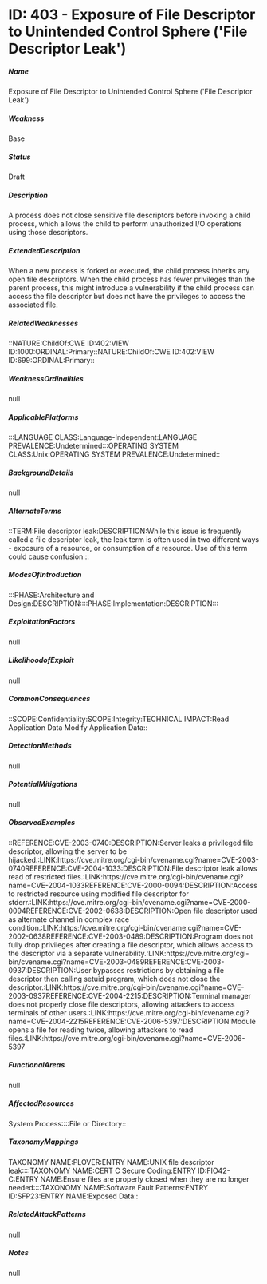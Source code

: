 # ID: 403 - Exposure of File Descriptor to Unintended Control Sphere ('File Descriptor Leak')
<h5>Name</h5>Exposure of File Descriptor to Unintended Control Sphere ('File Descriptor Leak')
<h5>Weakness</h5>Base
<h5>Status</h5>Draft
<h5>Description</h5>A process does not close sensitive file descriptors before invoking a child process, which allows the child to perform unauthorized I/O operations using those descriptors.
<h5>ExtendedDescription</h5>When a new process is forked or executed, the child process inherits any open file descriptors. When the child process has fewer privileges than the parent process, this might introduce a vulnerability if the child process can access the file descriptor but does not have the privileges to access the associated file.
<h5>RelatedWeaknesses</h5>::NATURE:ChildOf:CWE ID:402:VIEW ID:1000:ORDINAL:Primary::NATURE:ChildOf:CWE ID:402:VIEW ID:699:ORDINAL:Primary::
<h5>WeaknessOrdinalities</h5>null
<h5>ApplicablePlatforms</h5>:::LANGUAGE CLASS:Language-Independent:LANGUAGE PREVALENCE:Undetermined:::OPERATING SYSTEM CLASS:Unix:OPERATING SYSTEM PREVALENCE:Undetermined::
<h5>BackgroundDetails</h5>null
<h5>AlternateTerms</h5>::TERM:File descriptor leak:DESCRIPTION:While this issue is frequently called a file descriptor leak, the leak term is often used in two different ways - exposure of a resource, or consumption of a resource. Use of this term could cause confusion.::
<h5>ModesOfIntroduction</h5>:::PHASE:Architecture and Design:DESCRIPTION::::PHASE:Implementation:DESCRIPTION:::
<h5>ExploitationFactors</h5>null
<h5>LikelihoodofExploit</h5>null
<h5>CommonConsequences</h5>::SCOPE:Confidentiality:SCOPE:Integrity:TECHNICAL IMPACT:Read Application Data Modify Application Data::
<h5>DetectionMethods</h5>null
<h5>PotentialMitigations</h5>null
<h5>ObservedExamples</h5>::REFERENCE:CVE-2003-0740:DESCRIPTION:Server leaks a privileged file descriptor, allowing the server to be hijacked.:LINK:https://cve.mitre.org/cgi-bin/cvename.cgi?name=CVE-2003-0740REFERENCE:CVE-2004-1033:DESCRIPTION:File descriptor leak allows read of restricted files.:LINK:https://cve.mitre.org/cgi-bin/cvename.cgi?name=CVE-2004-1033REFERENCE:CVE-2000-0094:DESCRIPTION:Access to restricted resource using modified file descriptor for stderr.:LINK:https://cve.mitre.org/cgi-bin/cvename.cgi?name=CVE-2000-0094REFERENCE:CVE-2002-0638:DESCRIPTION:Open file descriptor used as alternate channel in complex race condition.:LINK:https://cve.mitre.org/cgi-bin/cvename.cgi?name=CVE-2002-0638REFERENCE:CVE-2003-0489:DESCRIPTION:Program does not fully drop privileges after creating a file descriptor, which allows access to the descriptor via a separate vulnerability.:LINK:https://cve.mitre.org/cgi-bin/cvename.cgi?name=CVE-2003-0489REFERENCE:CVE-2003-0937:DESCRIPTION:User bypasses restrictions by obtaining a file descriptor then calling setuid program, which does not close the descriptor.:LINK:https://cve.mitre.org/cgi-bin/cvename.cgi?name=CVE-2003-0937REFERENCE:CVE-2004-2215:DESCRIPTION:Terminal manager does not properly close file descriptors, allowing attackers to access terminals of other users.:LINK:https://cve.mitre.org/cgi-bin/cvename.cgi?name=CVE-2004-2215REFERENCE:CVE-2006-5397:DESCRIPTION:Module opens a file for reading twice, allowing attackers to read files.:LINK:https://cve.mitre.org/cgi-bin/cvename.cgi?name=CVE-2006-5397
<h5>FunctionalAreas</h5>null
<h5>AffectedResources</h5>System Process::::File or Directory::
<h5>TaxonomyMappings</h5>TAXONOMY NAME:PLOVER:ENTRY NAME:UNIX file descriptor leak::::TAXONOMY NAME:CERT C Secure Coding:ENTRY ID:FIO42-C:ENTRY NAME:Ensure files are properly closed when they are no longer needed::::TAXONOMY NAME:Software Fault Patterns:ENTRY ID:SFP23:ENTRY NAME:Exposed Data::
<h5>RelatedAttackPatterns</h5>null
<h5>Notes</h5>null

